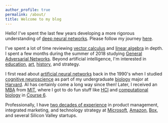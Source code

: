 ```yaml
---
author_profile: true
permalink: /about/
title: Welcome to my blog
---
```


Hello! I've spent the last few years developing a more rigorous understanding of [deep neural networks](/blog/2017/histories-of-deep-learning/). Please follow my journey [here](/).

I've spent a lot of time reviewing [vector calculus](https://www.amazon.com/Calculus-Applied-Mathematics-Computing-Science/dp/0198596529/) and [linear algebra](https://www.springer.com/us/book/9783319110790) in depth. I spent a few months during the summer of 2018 studying [General Adversarial Networks](/blog/2018/GANs-part-2-counterfeit-money/). Beyond artificial intelligence, I'm interested in [education](/blog/2015/why-college/), [art](/tags/#art), [history](/tags/#history), and strategy. 

I first read about [artificial neural networks](https://mitpress.mit.edu/books/parallel-distributed-processing) back in the 1990's when I  studied [cognitive neuroscience](https://psychology.fas.harvard.edu/research-themes/cognitive-neuroscience) as part of my undergraduate [biology](https://oeb.harvard.edu) major at [Harvard](https://www.harvard.edu). AI has certainly come a long way since then! Later, I received an [MBA](http://mitsloan.mit.edu) from [MIT](http://web.mit.edu/), where I got to do fun stuff like [HCI](https://en.wikipedia.org/wiki/Human–computer_interaction) and [computational biology](http://csbi.mit.edu) in [Course 6](http://catalog.mit.edu/subjects/6/).

Professionally, I have [two decades of experience](https://www.linkedin.com/in/jeffhwang) in product management, integrated marketing, and technology strategy at [Microsoft](https://www.microsoft.com/), [Amazon](https://www.amazon.com/), [Box](https://www.box.com/home), and several Silicon Valley startups. 
